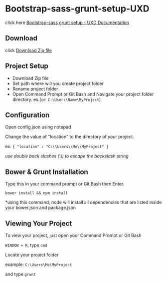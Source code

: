 # Bootstrap-sass-grunt-setup-UXD

click here  [Bootstrap-sass grunt setup - UXD Documentation](http://iv3soj.github.io/Bootstrap-sass-grunt-setup-UXD-v1.2/)


## Download

click [Download Zip file](https://github.com/iv3SOJ/Bootstrap-sass-grunt-setup-UXD/zipball/master)


## Project Setup

* Download Zip file
* Set path where will you create project folder 
* Rename project folder 
* Open Command Prompt or Git Bash and Navigate your project folder directory.  ex.(`cd C:\Users\Name\MyProject`)


## Configuration

Open config.json using notepad

Change the value of "location" to the directory of your project.

ex. `{ "location" : "C:\\Users\\Me\\MyProject" }`

*use double back slashes (\\\\) to escape the backslash string*


## Bower & Grunt Installation

Type this in your command prompt or Git Bash then Enter.

`bower install && npm install`

*using this command, node will install all dependencies that are listed inside your bower.json and package.json


## Viewing Your Project

To view your project, just open your Command Prompt or Git Bash

`WINDOW + R`, type `cmd`

Locate your project folder

example: `C:\Users\Me\MyProject`

and type `grunt`
